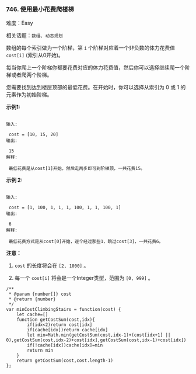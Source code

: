 ### 746. 使用最小花费爬楼梯

难度：Easy

相关话题：`数组`、`动态规划`

数组的每个索引做为一个阶梯，第 `i` 个阶梯对应着一个非负数的体力花费值 `cost[i]` (索引从0开始)。



每当你爬上一个阶梯你都要花费对应的体力花费值，然后你可以选择继续爬一个阶梯或者爬两个阶梯。



您需要找到达到楼层顶部的最低花费。在开始时，你可以选择从索引为 0 或 1 的元素作为初始阶梯。



**示例1:** 





```

输入:

 cost = [10, 15, 20]
输出:

 15
解释:

 最低花费是从cost[1]开始，然后走两步即可到阶梯顶，一共花费15。

```


**示例 2:** 





```

输入:

 cost = [1, 100, 1, 1, 1, 100, 1, 1, 100, 1]
输出:

 6
解释:

 最低花费方式是从cost[0]开始，逐个经过那些1，跳过cost[3]，一共花费6。

```


**注意：** 




1.  `cost` 的长度将会在 `[2, 1000]` 。

2. 每一个 `cost[i]`  将会是一个Integer类型，范围为 `[0, 999]` 。






```
/**
 * @param {number[]} cost
 * @return {number}
 */
var minCostClimbingStairs = function(cost) {
    let cache=[]
    function getCostSum(cost,idx){
        if(idx<2)return cost[idx]
        if(cache[idx])return cache[idx]
        let min=Math.min(getCostSum(cost,idx-1)+(cost[idx+1] || 0),getCostSum(cost,idx-2)+cost[idx],getCostSum(cost,idx-1)+cost[idx])
        if(!cache[idx])cache[idx]=min
        return min
    }
    return getCostSum(cost,cost.length-1)
};



```

